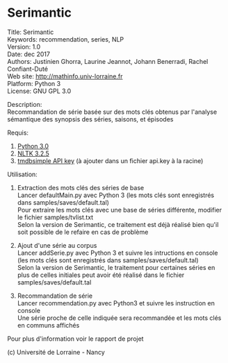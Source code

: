 # Serimantic #

Title: Serimantic  
Keywords: recommendation, series, NLP  
Version: 1.0  
Date: dec 2017  
Authors: Justinien Ghorra, Laurine Jeannot, Johann Benerradi, Rachel Confiant-Duté  
Web site: <http://mathinfo.univ-lorraine.fr>  
Platform: Python 3  
License: GNU GPL 3.0  


Description:  
Recommandation de série basée sur des mots clés obtenus par  l'analyse sémantique des synopsis des séries, saisons, et épisodes  


Requis:  
  1) [Python 3.0](https://www.python.org/download/releases/3.0/)  
  2) [NLTK 3.2.5](http://www.nltk.org)  
  3) [tmdbsimple API key](https://www.themoviedb.org/documentation/api) (à ajouter dans un fichier api.key à la racine)


Utilisation:  
  1) Extraction des mots clés des séries de base  
Lancer defaultMain.py avec Python 3 (les mots clés sont enregistrés dans samples/saves/default.tal)  
Pour extraire les mots clés avec une base de séries différente, modifier le fichier samples/tvlist.txt  
Selon la version de Serimantic, ce traitement est déjà réalisé bien qu'il soit possible de le refaire en cas de problème  

  2) Ajout d'une série au corpus  
Lancer addSerie.py avec Python 3 et suivre les intructions en console (les mots clés sont enregistrés dans samples/saves/default.tal)  
Selon la version de Serimantic, le traitement pour certaines séries en plus de celles initiales peut avoir été réalisé dans le fichier samples/saves/default.tal  

  3) Recommandation de série  
Lancer recommendation.py avec Python3 et suivre les instruction en console  
Une série proche de celle indiquée sera recommandée et les mots clés en communs affichés  


Pour plus d'information voir le rapport de projet  


(c) Université de Lorraine - Nancy
